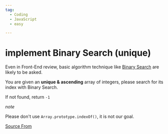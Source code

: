 ```yaml
---
tag:
  - Coding
  - JavaScript
  - easy

---
```

  
# implement Binary Search (unique)

Even in Front-End review, basic algorithm technique like [Binary Search](https://en.wikipedia.org/wiki/Binary_search_algorithm) are likely to be asked.

You are given an **unique & ascending** array of integers, please search for its index with Binary Search.

If not found, return `-1`

_note_

Please don't use `Array.prototype.indexOf()`, it is not our goal.


[Source From](https://bigfrontend.dev/problem/implement-Binary-Search-Unique)

  
